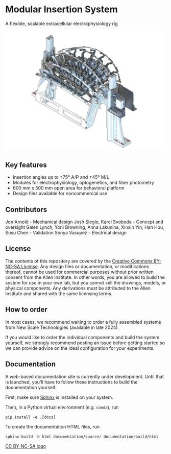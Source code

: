 # Modular Insertion System

A flexible, scalable extracellular electrophysiology rig

![Rendering of the insertion system](documentation/source/_static/isometric_render.png)


## Key features

- Insertion angles up to ±75° A/P and ±45° M/L
- Modules for electrophysiology, optogenetics, and fiber photometry
- 600 mm x 500 mm open area for behavioral platform
- Design files available for noncommercial use

## Contributors

Jon Arnold - Mechanical design
Josh Siegle, Karel Svoboda - Concept and oversight
Galen Lynch, Yoni Browning, Anna Lakunina, Xinxin Yin, Han Hou, Susu Chen - Validation
Sonya Vasquez - Electrical design

## License

The contents of this repository are covered by the [Creative Commons BY-NC-SA License](LICENSE). Any design files or documentation, or modifications thereof, cannot be used for commercial purposes without prior written consent from the Allen Institute. In other words, you are allowed to build the system for use in your own lab, but you cannot sell the drawings, models, or physical components. Any derivations must be attributed to the Allen Institute and shared with the same licensing terms.

## How to order

In most cases, we recommend waiting to order a fully assembled systems from New Scale Technologies (available in late 2024).

If you would like to order the individual components and build the system yourself, we strongly recommend posting an issue before getting started so we can provide advice on the ideal configuration for your experiments.


## Documentation

A web-based documentation site is currently under development. Until that is launched, you'll have to follow these instructions to build the documentation yourself.

First, make sure [Sphinx](https://www.sphinx-doc.org/en/master/usage/installation.html) is installed on your system.

Then, in a Python virtual environment (e.g. `conda`), run

```
pip install -e .[docs]
```

To create the documentation HTML files, run

```
sphinx-build -b html documentation/source/ documentation/build/html
```


[CC BY-NC-SA logo](documentation/source/_static/CC-BY-NC-SA.png)